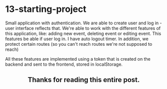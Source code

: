 # 13-starting-project

Small application with authentication. We are able to create user and log in - user interface reflects that. 
We're able to work with the different features of this application, like: adding new event, deleting event or editing event. This features be able if user log in.
I have auto logout timer.
In addition, we protect certain routes (so you can't reach routes we're not supposed to reach)

All these features are implemented using a token that is created on the backend and sent to the frontend, stored in localStorage.

<h2 align="center">Thanks for reading this entire post.<h2>
